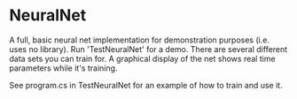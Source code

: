 # NeuralNet
A full, basic neural net implementation for demonstration purposes (i.e. uses no library).
Run 'TestNeuralNet' for a demo. There are several different data sets you can train for. A graphical display of the net shows real time parameters while it's training. 

See program.cs in TestNeuralNet for an example of how to train and use it.
